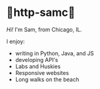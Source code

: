 # 🚀http-samc🚀

*Hi!* 
I'm Sam, from Chicago, IL. 

I enjoy:
- writing in Python, Java, and JS
- developing API's
- Labs and Huskies
- Responsive websites
- Long walks on the beach
